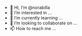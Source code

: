 - 👋 Hi, I’m @norabilla
- 👀 I’m interested in ...
- 🌱 I’m currently learning ...
- 💞️ I’m looking to collaborate on ...
- 📫 How to reach me ...

<!---
norabilla/norabilla is a ✨ special ✨ repository because its `README.md` (this file) appears on your GitHub profile.
You can click the Preview link to take a look at your changes.
--->

